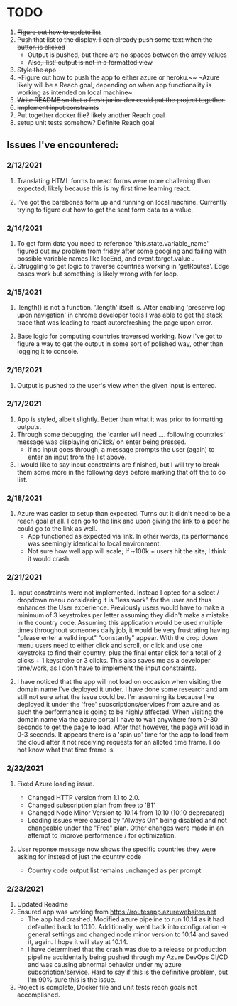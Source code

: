 # TODO

1. ~~Figure out how to update list~~
2. ~~Push that list to the display. I can already push some text when the button is clicked~~
    - ~~Output is pushed, but there are no spaces between the array values~~ 
    - ~~Also, 'list' output is not in a formatted view~~
3. ~~Style the app~~
4. ~Figure out how to push the app to either azure or heroku.~~ 
   ~Azure likely will be a Reach goal, depending on when app functionality is working as intended on local machine~
5. ~~Write README so that a fresh junior dev could put the project together.~~
6. ~~Implement input constraints~~
7. Put together docker file? likely another Reach goal
8. setup unit tests somehow? Definite Reach goal 


## Issues I've encountered:

### 2/12/2021
1. Translating HTML forms to react forms were more challening than expected; likely because this is my first time learning react. 

2. I've got the barebones form up and running on local machine. Currently trying to figure out how to get the sent form data as a value.


### 2/14/2021
1. To get form data you need to reference 'this.state.variable_name' figured out my problem from friday after some googling and failing with possible variable names like locEnd, and event.target.value .
2. Struggling to get logic to traverse countries working in 'getRoutes'. Edge cases work but something is likely wrong with for loop. 

### 2/15/2021 
1. .length() is not a function. '.length' itself is. After enabling 'preserve log upon navigation' in chrome developer tools I was able to get the stack trace that was leading to react autorefreshing the page upon error.

2. Base logic for computing countries traversed working. Now I've got to figure a way to get the output in some sort of polished way, other than logging it to console. 

### 2/16/2021
1. Output is pushed to the user's view when the given input is entered. 

### 2/17/2021
1. App is styled, albeit slightly. Better than what it was prior to formatting outputs. 
2. Through some debugging, the 'carrier will need .... following countries' message was displaying onClick/ on enter being pressed. 
    - if no input goes through, a message prompts the user (again) to enter an input from the list above. 
3. I would like to say input constraints are finished, but I will try to break them some more in the following days before marking that off the to do list. 

### 2/18/2021 
1. Azure was easier to setup than expected. Turns out it didn't need to be a reach goal at all. I can go to the link and upon giving the link to a peer he could go to the link as well. 
    - App functioned as expected via link. In other words, its performance was seemingly identical to local environment.
    - Not sure how well app will scale; If ~100k + users hit the site, I think it would crash. 


### 2/21/2021
1. Input constraints were not implemented. Instead I opted for a select / dropdown menu considering it is "less work" for the user and thus enhances the User experience. Previously users would have to make a minimum of 3 keystrokes per letter assuming they didn't make a mistake in the country code. Assuming this application would be used multiple times throughout someones daily job, it would be very frustrating having "please enter a valid input" "constantly" appear. With the drop down menu users need to either click and scroll, or click and use one keystroke to find their country, plus the final enter click for a total of 2 clicks + 1 keystroke or 3 clicks. This also saves me as a developer time/work, as I don't have to implement the input constraints. 

2. I have noticed that the app will not load on occasion when visiting the domain name I've deployed it under. I have done some research and am still not sure what the issue could be. I'm assuming its because I've deployed it under the 'free' subscriptions/services from azure and as such the performance is going to be highly affected. When visiting the domain name via the azure portal I have to wait anywhere from 0-30 seconds to get the page to load. After that however, the page will load in 0-3 seconds. It appears there is a 'spin up' time for the app to load from the cloud after it not receiving requests for an alloted time frame. I do not know what that time frame is. 

### 2/22/2021
1. Fixed Azure loading issue. 
    - Changed HTTP version from 1.1 to 2.0. 
    - Changed subscription plan from free to 'B1'
    - Changed Node Minor Version to 10.14 from 10.10 (10.10 deprecated)
    - Loading issues were caused by "Always On" being disabled and not changeable under the "Free" plan. Other changes were made in an attempt to improve performance / for optimization.

2. User reponse message now shows the specific countries they were asking for instead of just the country code
    - Country code output list remains unchanged as per prompt


### 2/23/2021
1. Updated Readme
2. Ensured app was working from https://routesapp.azurewebsites.net
    - The app had crashed. Modified azure pipeline to run 10.14 as it had defaulted back to 10.10. Additionally, went back into configuration -> general settings and changed node minor version to 10.14 and saved it, again. I hope it will stay at 10.14. 
    - I have determined that the crash was due to a release or production pipeline accidentally being pushed through my Azure DevOps CI/CD and was causing abnormal behavior under my azure subscription/service. Hard to say if this is the definitive problem, but I'm 90% sure this is the issue. 
3. Project is complete, Docker file and unit tests reach goals not accomplished. 
